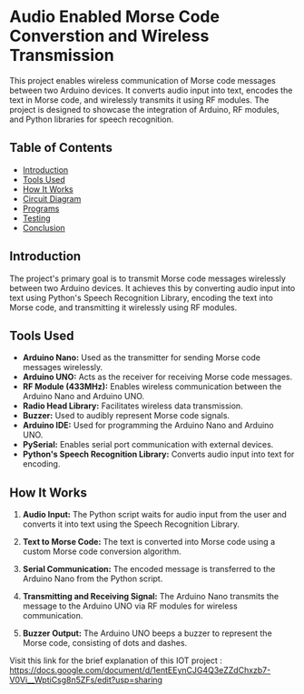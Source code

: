 # Audio Enabled Morse Code Converstion and Wireless Transmission


This project enables wireless communication of Morse code messages between two Arduino devices. It converts audio input into text, encodes the text in Morse code, and wirelessly transmits it using RF modules. The project is designed to showcase the integration of Arduino, RF modules, and Python libraries for speech recognition.

## Table of Contents

- [Introduction](#introduction)
- [Tools Used](#tools-used)
- [How It Works](#how-it-works)
- [Circuit Diagram](#circuit-diagram)
- [Programs](#programs)
- [Testing](#testing)
- [Conclusion](#conclusion)

## Introduction

The project's primary goal is to transmit Morse code messages wirelessly between two Arduino devices. It achieves this by converting audio input into text using Python's Speech Recognition Library, encoding the text into Morse code, and transmitting it wirelessly using RF modules. 

## Tools Used

- **Arduino Nano:** Used as the transmitter for sending Morse code messages wirelessly.
- **Arduino UNO:** Acts as the receiver for receiving Morse code messages.
- **RF Module (433MHz):** Enables wireless communication between the Arduino Nano and Arduino UNO.
- **Radio Head Library:** Facilitates wireless data transmission.
- **Buzzer:** Used to audibly represent Morse code signals.
- **Arduino IDE:** Used for programming the Arduino Nano and Arduino UNO.
- **PySerial:** Enables serial port communication with external devices.
- **Python's Speech Recognition Library:** Converts audio input into text for encoding.

## How It Works

1. **Audio Input:** The Python script waits for audio input from the user and converts it into text using the Speech Recognition Library.

2. **Text to Morse Code:** The text is converted into Morse code using a custom Morse code conversion algorithm.

3. **Serial Communication:** The encoded message is transferred to the Arduino Nano from the Python script.

4. **Transmitting and Receiving Signal:** The Arduino Nano transmits the message to the Arduino UNO via RF modules for wireless communication.

5. **Buzzer Output:** The Arduino UNO beeps a buzzer to represent the Morse code, consisting of dots and dashes.




Visit this link for the brief explanation of this IOT project : https://docs.google.com/document/d/1entEEynCJG4Q3eZZdChxzb7-V0Vi__WptiCsg8n5ZFs/edit?usp=sharing

